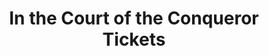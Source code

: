 ---
sitemap: false
title: "In the Court of the Conqueror Tickets"
redirect_to: https://mpv.tickets.com/?agency=SSCV_PL_MPV&orgid=54531&eventId=104161#/event/E104161/ticketlist/?view=pricescales&minPrice=0&maxPrice=0&quantity=1&sort=price_desc&ada=false&seatSelection=false&onlyCoupon=true&onlyVoucher=false
permalink: 
    - /s/court/
    - /court/
---